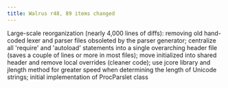 ```yaml
---
title: Walrus r48, 89 items changed
---
```


Large-scale reorganization (nearly 4,000 lines of diffs): removing old hand-coded lexer and parser files obsoleted by the parser generator; centralize all 'require' and 'autoload' statements into a single overarching header file (saves a couple of lines or more in most files); move initialized into shared header and remove local overrides (cleaner code); use jcore library and jlength method for greater speed when determining the length of Unicode strings; initial implementation of ProcParslet class
